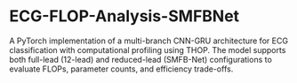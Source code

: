 # ECG-FLOP-Analysis-SMFBNet
A PyTorch implementation of a multi-branch CNN-GRU architecture for ECG classification with computational profiling using THOP. The model supports both full-lead (12-lead) and reduced-lead (SMFB-Net) configurations to evaluate FLOPs, parameter counts, and efficiency trade-offs.
